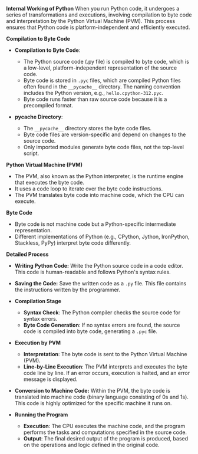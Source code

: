 **Internal Working of Python**
When you run Python code, it undergoes a series of transformations and executions, involving compilation to byte code and interpretation by the Python Virtual Machine (PVM). This process ensures that Python code is platform-independent and efficiently executed.

**Compilation to Byte Code**
- **Compilation to Byte Code**:
   - The Python source code (.py file) is compiled to byte code, which is a low-level, platform-independent representation of the source code.
   - Byte code is stored in `.pyc` files, which are compiled Python files often found in the `__pycache__` directory. The naming convention includes the Python version, e.g., `hello.cpython-312.pyc`.
   - Byte code runs faster than raw source code because it is a precompiled format.

- **__pycache__ Directory**:
   - The `__pycache__` directory stores the byte code files.
   - Byte code files are version-specific and depend on changes to the source code.
   - Only imported modules generate byte code files, not the top-level script.

**Python Virtual Machine (PVM)**
- The PVM, also known as the Python interpreter, is the runtime engine that executes the byte code.
- It uses a code loop to iterate over the byte code instructions.
- The PVM translates byte code into machine code, which the CPU can execute.

**Byte Code**
- Byte code is not machine code but a Python-specific intermediate representation.
- Different implementations of Python (e.g., CPython, Jython, IronPython, Stackless, PyPy) interpret byte code differently.

**Detailed Process**

- **Writing Python Code:** Write the Python source code in a code editor. This code is human-readable and follows Python's syntax rules.

- **Saving the Code:** Save the written code as a `.py` file. This file contains the instructions written by the programmer.

- **Compilation Stage**
	- **Syntax Check**: The Python compiler checks the source code for syntax errors.
	- **Byte Code Generation**: If no syntax errors are found, the source code is compiled into byte code, generating a `.pyc` file.

- **Execution by PVM**
	- **Interpretation**: The byte code is sent to the Python Virtual Machine (PVM).
	- **Line-by-Line Execution**: The PVM interprets and executes the byte code line by line. If an error occurs, execution is halted, and an error message is displayed.

- **Conversion to Machine Code:** Within the PVM, the byte code is translated into machine code (binary language consisting of 0s and 1s). This code is highly optimized for the specific machine it runs on.

- **Running the Program**
	- **Execution**: The CPU executes the machine code, and the program performs the tasks and computations specified in the source code.
	- **Output**: The final desired output of the program is produced, based on the operations and logic defined in the original code.

